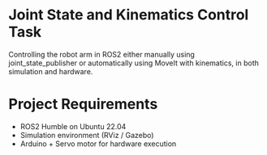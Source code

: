 # Joint State and Kinematics Control Task

Controlling the robot arm in ROS2 either manually using joint_state_publisher or automatically using MoveIt with kinematics, in both simulation and hardware.

# Project Requirements

- ROS2 Humble on Ubuntu 22.04
- Simulation environment (RViz / Gazebo)
- Arduino + Servo motor for hardware execution

